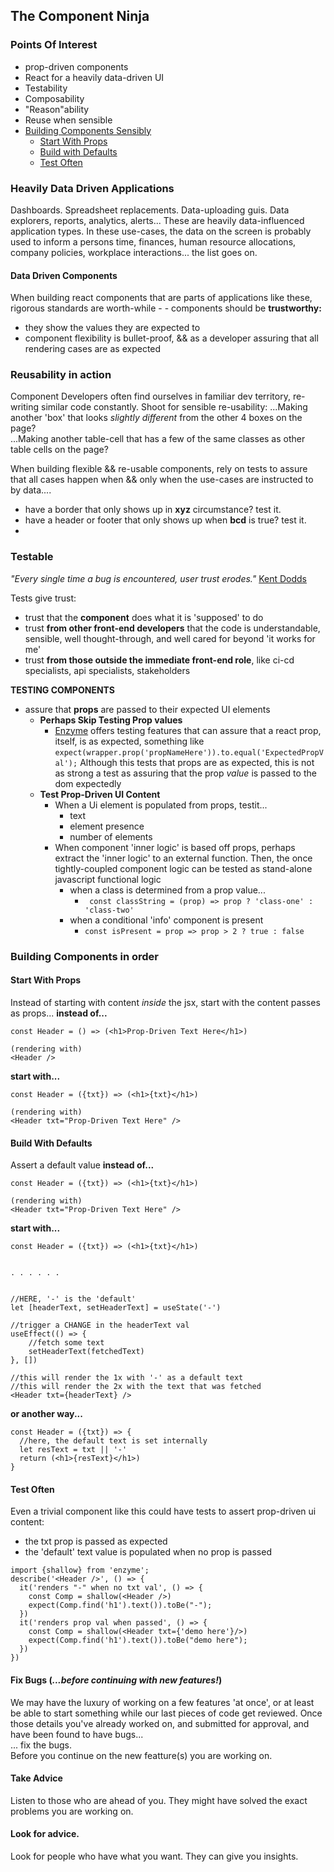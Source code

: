
## The Component Ninja

### Points Of Interest
- prop-driven components
- React for a heavily data-driven UI
- Testability
- Composability
- "Reason"ability
- Reuse when sensible
- [Building Components Sensibly](#building-components-in-order)
	- [Start With Props](#start-with-props)
	- [Build with Defaults](#build-with-defaults)
	- [Test Often](#test-often)

### Heavily Data Driven Applications
Dashboards.
Spreadsheet replacements.
Data-uploading guis.
Data explorers, reports, analytics, alerts...
These are heavily data-influenced application types. In these use-cases, the data on the screen is probably used to inform a persons time, finances, human resource allocations, company policies, workplace interactions... the list goes on.

#### Data Driven Components
When building react components that are parts of applications like these, rigorous standards are worth-while - - components should be **trustworthy:**
- they show the values they are expected to
- component flexibility is bullet-proof,  && as a developer assuring that all rendering cases are as expected

###  Reusability in action  
Component Developers often find ourselves in familiar dev territory, re-writing similar code constantly. Shoot for sensible re-usability:
...Making another 'box' that looks _slightly different_ from the other 4 boxes on the page?  
...Making another table-cell that has a few of the same classes as other table cells on the page?

When building flexible && re-usable components, rely on tests to assure that all cases happen when && only when the use-cases are instructed to by data....
- have a border that only shows up in **xyz** circumstance? test it.
- have a header or footer that only shows up when **bcd** is true? test it.
-  

### Testable
_"Every single time a bug is encountered, user trust erodes."_ [Kent Dodds](https://testingjavascript.com/)

Tests give trust:
- trust that the **component** does what it is 'supposed' to do
- trust **from other front-end developers** that the code is understandable, sensible, well thought-through, and well cared for beyond 'it works for me'
- trust **from those outside the immediate front-end role**, like ci-cd specialists, api specialists,  stakeholders

**TESTING COMPONENTS**
- assure that **props** are passed to their expected UI elements
	- **Perhaps Skip Testing Prop values**
		- [Enzyme](https://enzymejs.github.io/enzyme/) offers testing features that can assure that a react prop, itself, is as expected, something like ```expect(wrapper.prop('propNameHere')).to.equal('ExpectedPropVal');``` Although this tests that props are as expected, this is not as strong a test as assuring that the prop _value_ is passed to the dom expectedly
	- **Test Prop-Driven UI Content**
		- When a Ui element is populated from props, testit...
			- text
			- element presence
			- number of elements
		- When component 'inner logic' is based off props, perhaps extract the 'inner logic' to an external function. Then, the once tightly-coupled component logic can be tested as stand-alone javascript functional logic 
			- when a class is determined from a prop value...
				- ``` const classString = (prop) => prop ? 'class-one' : 'class-two'```
			- when a conditional 'info' component is present
				- ```const isPresent = prop => prop > 2 ? true : false``` 


### Building Components in order  
#### Start With Props
Instead of starting with content _inside_ the jsx, start with the content passes as props...
**instead of...**
```
const Header = () => (<h1>Prop-Driven Text Here</h1>)

(rendering with)
<Header />
```
**start with...**
```
const Header = ({txt}) => (<h1>{txt}</h1>)

(rendering with)
<Header txt="Prop-Driven Text Here" />
```

#### Build With Defaults
Assert a default value
**instead of...**
```
const Header = ({txt}) => (<h1>{txt}</h1>)

(rendering with)
<Header txt="Prop-Driven Text Here" />
```
**start with...**
```
const Header = ({txt}) => (<h1>{txt}</h1>)


. . . . . .


//HERE, '-' is the 'default'
let [headerText, setHeaderText] = useState('-')

//trigger a CHANGE in the headerText val
useEffect(() => {
	//fetch some text
	setHeaderText(fetchedText)
}, [])

//this will render the 1x with '-' as a default text
//this will render the 2x with the text that was fetched
<Header txt={headerText} />
```

**or another way...**
```
const Header = ({txt}) => {
  //here, the default text is set internally
  let resText = txt || '-'
  return (<h1>{resText}</h1>)
}
```

#### Test Often
Even a trivial component like this could have tests to assert prop-driven ui content:
- the txt prop is passed as expected
- the 'default' text value is populated when no prop is passed
```
import {shallow} from 'enzyme';
describe('<Header />', () => {
  it('renders "-" when no txt val', () => {
    const Comp = shallow(<Header />)
    expect(Comp.find('h1').text()).toBe("-");
  })
  it('renders prop val when passed', () => {
    const Comp = shallow(<Header txt={'demo here'}/>)
    expect(Comp.find('h1').text()).toBe("demo here");
  })
})
```

#### Fix Bugs (_...before continuing with new features!_)
We may have the luxury of working on a few features 'at once', or at least be able to start something while our last pieces of code get reviewed. Once those details you've already worked on, and submitted for approval, and have been found to have bugs...  
... fix the bugs.  
Before you continue on the new featture(s) you are working on.


#### Take Advice  
Listen to those who are ahead of you. They might have solved the exact problems you are working on.  

#### Look for advice.  
Look for people who have what you want. They can give you insights.  







